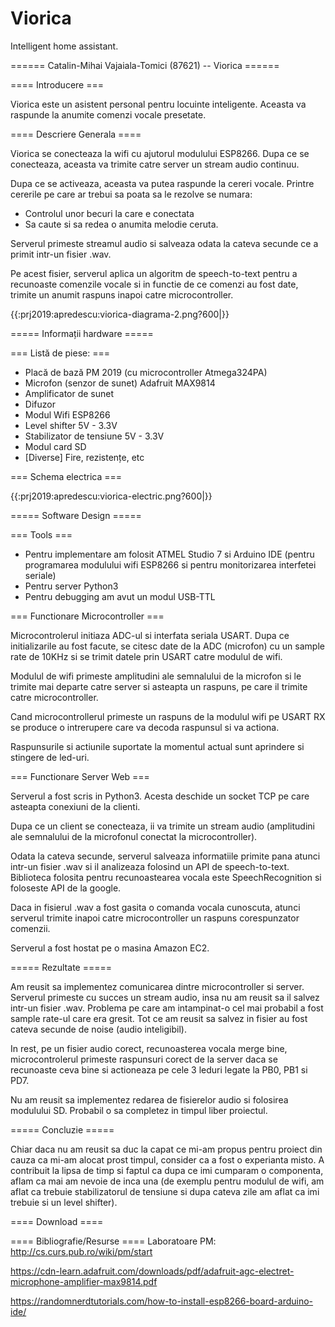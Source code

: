 # Viorica
Intelligent home assistant.

====== Catalin-Mihai Vajaiala-Tomici (87621) -- Viorica ======

==== Introducere ===

Viorica este un asistent personal pentru locuinte inteligente. Aceasta va raspunde la anumite comenzi vocale presetate.

==== Descriere Generala ====

Viorica se conecteaza la wifi cu ajutorul modulului ESP8266. Dupa ce se conecteaza, aceasta va trimite catre server un stream audio continuu.

Dupa ce se activeaza, aceasta va putea raspunde la cereri vocale. Printre cererile pe care ar trebui sa poata sa le rezolve se numara:
  - Controlul unor becuri la care e conectata
  - Sa caute si sa redea o anumita melodie ceruta.

Serverul primeste streamul audio si salveaza odata la cateva secunde ce a primit intr-un fisier .wav. 

Pe acest fisier, serverul aplica un algoritm de speech-to-text pentru a recunoaste comenzile vocale si in functie de ce comenzi au fost date, trimite
un anumit raspuns inapoi catre microcontroller.

{{:prj2019:apredescu:viorica-diagrama-2.png?600|}}


===== Informații hardware =====

=== Listă de piese: ===
  - Placă de bază PM 2019 (cu microcontroller Atmega324PA)
  - Microfon (senzor de sunet) Adafruit MAX9814
  - Amplificator de sunet
  - Difuzor
  - Modul Wifi ESP8266
  - Level shifter 5V - 3.3V
  - Stabilizator de tensiune 5V - 3.3V
  - Modul card SD
  - [Diverse] Fire, rezistențe, etc

=== Schema electrica ===

{{:prj2019:apredescu:viorica-electric.png?600|}}


===== Software Design =====

=== Tools ===

 * Pentru implementare am folosit ATMEL Studio 7 si Arduino IDE (pentru programarea modulului wifi ESP8266 si pentru monitorizarea interfetei seriale)
 * Pentru server Python3
 * Pentru debugging am avut un modul USB-TTL

=== Functionare Microcontroller ===

Microcontrolerul initiaza ADC-ul si interfata seriala USART. 
Dupa ce initializarile au fost facute, se citesc date de la ADC (microfon) cu un sample rate de 10KHz si se trimit datele prin USART catre modulul de wifi.

Modulul de wifi primeste amplitudini ale semnalului de la microfon si le trimite mai departe catre server si asteapta un raspuns, pe care il trimite catre
microcontroller. 

Cand microcontrollerul primeste un raspuns de la modulul wifi pe USART RX se produce o intrerupere care va decoda raspunsul si va actiona.

Raspunsurile si actiunile suportate la momentul actual sunt aprindere si stingere de led-uri.


=== Functionare Server Web === 

Serverul a fost scris in Python3. Acesta deschide un socket TCP pe care asteapta conexiuni de la clienti. 

Dupa ce un client se conecteaza, ii va trimite un stream audio (amplitudini ale semnalului de la microfonul conectat la microcontroller).

Odata la cateva secunde, serverul salveaza informatiile primite pana atunci intr-un fisier .wav si il analizeaza folosind un API de speech-to-text.
Biblioteca folosita pentru recunoastearea vocala este SpeechRecognition si foloseste API de la google. 

Daca in fisierul .wav a fost gasita o comanda vocala cunoscuta, atunci serverul trimite inapoi catre microcontroller un raspuns corespunzator comenzii.


Serverul a fost hostat pe o masina Amazon EC2.

===== Rezultate =====

Am reusit sa implementez comunicarea dintre microcontroller si server. Serverul primeste cu succes un stream audio, insa nu am reusit sa il salvez intr-un fisier .wav. Problema pe care am intampinat-o cel mai probabil a fost sample rate-ul care era gresit. Tot ce am reusit sa salvez in fisier au fost cateva secunde de noise (audio inteligibil). 

In rest, pe un fisier audio corect, recunoasterea vocala merge bine, microcontrolerul primeste raspunsuri corect de la server daca se recunoaste ceva bine si actioneaza pe cele 3 leduri legate la PB0, PB1 si PD7.

Nu am reusit sa implementez redarea de fisierelor audio si folosirea modulului SD. Probabil o sa completez in timpul liber proiectul.


===== Concluzie =====

Chiar daca nu am reusit sa duc la capat ce mi-am propus pentru proiect din cauza ca mi-am alocat prost timpul, consider ca a fost o experianta misto. A contribuit la lipsa de timp si faptul ca dupa ce imi cumparam o componenta, aflam ca mai am nevoie de inca una (de exemplu pentru modulul de wifi, am aflat ca trebuie stabilizatorul de tensiune si dupa cateva zile am aflat ca imi trebuie si un level shifter).

==== Download ====


==== Bibliografie/Resurse ====
Laboratoare PM: http://cs.curs.pub.ro/wiki/pm/start

https://cdn-learn.adafruit.com/downloads/pdf/adafruit-agc-electret-microphone-amplifier-max9814.pdf

https://randomnerdtutorials.com/how-to-install-esp8266-board-arduino-ide/
